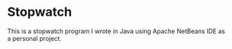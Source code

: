 # Stopwatch
This is a stopwatch program I wrote in Java using Apache NetBeans IDE as a personal project. 
